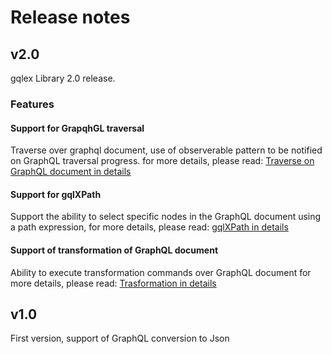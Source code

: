 # Release notes

## v2.0

gqlex Library 2.0 release. 

### Features
#### Support for GrapqhGL traversal
Traverse over graphql document, use of observerable pattern to be notified on GraphQL traversal progress.
for more details, please read:
[Traverse on GraphQL document in details](src/main/java/com/intuit/gqlex/traversal/readme.md)
#### Support for gqlXPath
Support the ability to select specific nodes in the GraphQL document using a path expression, for more details, please read: 
[gqlXPath in details](src/main/java/com/intuit/gqlex/gxpath/readme.md)
#### Support of transformation of GraphQL document
Ability to execute transformation commands over GraphQL document
for more details, please read:
[Trasformation in details](src/main/java/com/intuit/gqlex/transformer/readme.md)

## v1.0

First version, support of GraphQL conversion to Json

